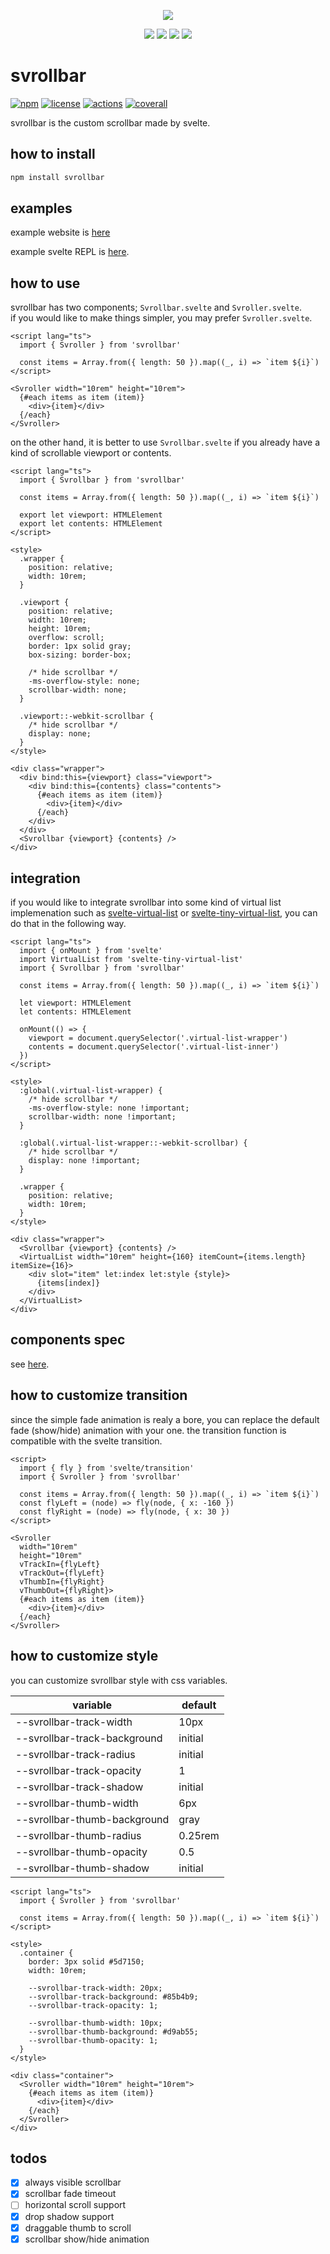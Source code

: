 <p align="center">
  <img src="https://raw.githubusercontent.com/daylilyfield/svrollbar/main/docs/assets/svrollbar.png" />
</p>

<p align="center">
  <img src="https://raw.githubusercontent.com/daylilyfield/svrollbar/main/docs/assets/svrollbar-default.gif" />
  <img src="https://raw.githubusercontent.com/daylilyfield/svrollbar/main/docs/assets/svrollbar-gradation-track.gif" />
  <img src="https://raw.githubusercontent.com/daylilyfield/svrollbar/main/docs/assets/svrollbar-crossfade.gif" />
  <img src="https://raw.githubusercontent.com/daylilyfield/svrollbar/main/docs/assets/svrollbar-fly.gif" />
</p>

# svrollbar

[![npm](https://badge.fury.io/js/svrollbar.svg)](https://badge.fury.io/js/svrollbar)
[![license](https://img.shields.io/badge/License-MIT-yellow.svg)](https://opensource.org/licenses/MIT)
[![actions](https://github.com/daylilyfield/svrollbar/workflows/build%20%26%20test/badge.svg)](https://github.com/daylilyfield/svrollbar/actions)
[![coverall](https://coveralls.io/repos/github/daylilyfield/svrollbar/badge.svg?branch=main)](https://coveralls.io/github/daylilyfield/svrollbar?branch=main)

svrollbar is the custom scrollbar made by svelte.

## how to install

```bash
npm install svrollbar
```

## examples

example website is [here](https://daylilyfield.github.io/svrollbar/)

example svelte REPL is [here](https://svelte.dev/repl/d600db3bde4742ec8d9751e009d94159?version=3.35.0).

## how to use

svrollbar has two components; `Svrollbar.svelte` and `Svroller.svelte`.  
if you would like to make things simpler, you may prefer `Svroller.svelte`.

```svelte
<script lang="ts">
  import { Svroller } from 'svrollbar'

  const items = Array.from({ length: 50 }).map((_, i) => `item ${i}`)
</script>

<Svroller width="10rem" height="10rem">
  {#each items as item (item)}
    <div>{item}</div>
  {/each}
</Svroller>
```

on the other hand, it is better to use `Svrollbar.svelte`
if you already have a kind of scrollable viewport or contents.

```svelte
<script lang="ts">
  import { Svrollbar } from 'svrollbar'

  const items = Array.from({ length: 50 }).map((_, i) => `item ${i}`)

  export let viewport: HTMLElement
  export let contents: HTMLElement
</script>

<style>
  .wrapper {
    position: relative;
    width: 10rem;
  }

  .viewport {
    position: relative;
    width: 10rem;
    height: 10rem;
    overflow: scroll;
    border: 1px solid gray;
    box-sizing: border-box;

    /* hide scrollbar */
    -ms-overflow-style: none;
    scrollbar-width: none;
  }

  .viewport::-webkit-scrollbar {
    /* hide scrollbar */
    display: none;
  }
</style>

<div class="wrapper">
  <div bind:this={viewport} class="viewport">
    <div bind:this={contents} class="contents">
      {#each items as item (item)}
        <div>{item}</div>
      {/each}
    </div>
  </div>
  <Svrollbar {viewport} {contents} />
</div>
```

## integration

if you would like to integrate svrollbar into some kind of virtual list
implemenation such as
[svelte-virtual-list](https://github.com/sveltejs/svelte-virtual-list)
or
[svelte-tiny-virtual-list](https://github.com/Skayo/svelte-tiny-virtual-list),
you can do that in the following way.

```svelte
<script lang="ts">
  import { onMount } from 'svelte'
  import VirtualList from 'svelte-tiny-virtual-list'
  import { Svrollbar } from 'svrollbar'

  const items = Array.from({ length: 50 }).map((_, i) => `item ${i}`)

  let viewport: HTMLElement
  let contents: HTMLElement

  onMount(() => {
    viewport = document.querySelector('.virtual-list-wrapper')
    contents = document.querySelector('.virtual-list-inner')
  })
</script>

<style>
  :global(.virtual-list-wrapper) {
    /* hide scrollbar */
    -ms-overflow-style: none !important;
    scrollbar-width: none !important;
  }

  :global(.virtual-list-wrapper::-webkit-scrollbar) {
    /* hide scrollbar */
    display: none !important;
  }

  .wrapper {
    position: relative;
    width: 10rem;
  }
</style>

<div class="wrapper">
  <Svrollbar {viewport} {contents} />
  <VirtualList width="10rem" height={160} itemCount={items.length} itemSize={16}>
    <div slot="item" let:index let:style {style}>
      {items[index]}
    </div>
  </VirtualList>
</div>
```

## components spec

see [here](./COMPONENT_INDEX.md).

## how to customize transition

since the simple fade animation is realy a bore,
you can replace the default fade (show/hide) animation with your one.
the transition function is compatible with the svelte transition.

```svelte
<script>
  import { fly } from 'svelte/transition'
  import { Svroller } from 'svrollbar'

  const items = Array.from({ length: 50 }).map((_, i) => `item ${i}`)
  const flyLeft = (node) => fly(node, { x: -160 })
  const flyRight = (node) => fly(node, { x: 30 })
</script>

<Svroller
  width="10rem"
  height="10rem"
  vTrackIn={flyLeft}
  vTrackOut={flyLeft}
  vThumbIn={flyRight}
  vThumbOut={flyRight}>
  {#each items as item (item)}
    <div>{item}</div>
  {/each}
</Svroller>
```

## how to customize style

you can customize svrollbar style with css variables.

| variable                     | default |
| ---------------------------- | ------- |
| --svrollbar-track-width      | 10px    |
| --svrollbar-track-background | initial |
| --svrollbar-track-radius     | initial |
| --svrollbar-track-opacity    | 1       |
| --svrollbar-track-shadow     | initial |
| --svrollbar-thumb-width      | 6px     |
| --svrollbar-thumb-background | gray    |
| --svrollbar-thumb-radius     | 0.25rem |
| --svrollbar-thumb-opacity    | 0.5     |
| --svrollbar-thumb-shadow     | initial |

```svelte
<script lang="ts">
  import { Svroller } from 'svrollbar'

  const items = Array.from({ length: 50 }).map((_, i) => `item ${i}`)
</script>

<style>
  .container {
    border: 3px solid #5d7150;
    width: 10rem;

    --svrollbar-track-width: 20px;
    --svrollbar-track-background: #85b4b9;
    --svrollbar-track-opacity: 1;

    --svrollbar-thumb-width: 10px;
    --svrollbar-thumb-background: #d9ab55;
    --svrollbar-thumb-opacity: 1;
  }
</style>

<div class="container">
  <Svroller width="10rem" height="10rem">
    {#each items as item (item)}
      <div>{item}</div>
    {/each}
  </Svroller>
</div>
```

## todos

- [x] always visible scrollbar
- [x] scrollbar fade timeout
- [ ] horizontal scroll support
- [x] drop shadow support
- [x] draggable thumb to scroll
- [x] scrollbar show/hide animation
